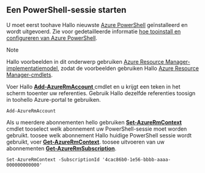 
## <a name="start-your-powershell-session"></a>Een PowerShell-sessie starten
U moet eerst toohave Hallo nieuwste [Azure PowerShell](http://msdn.microsoft.com/library/mt619274.aspx) geïnstalleerd en wordt uitgevoerd. Zie voor gedetailleerde informatie [hoe tooinstall en configureren van Azure PowerShell](/powershell/azureps-cmdlets-docs).

> [!NOTE]
> Hallo voorbeelden in dit onderwerp gebruiken [Azure Resource Manager-implementatiemodel](../articles/azure-resource-manager/resource-group-overview.md), zodat de voorbeelden gebruiken Hallo [Azure Resource Manager-cmdlets](http://msdn.microsoft.com/library/azure/mt125356.aspx). 
> 
> 

Voer Hallo [ **Add-AzureRmAccount** ](http://msdn.microsoft.com/library/mt619267.aspx) cmdlet en u krijgt een teken in het scherm tooenter uw referenties. Gebruik Hallo dezelfde referenties toosign in toohello Azure-portal te gebruiken.

    Add-AzureRmAccount

Als u meerdere abonnementen hello gebruiken [ **Set-AzureRmContext** ](http://msdn.microsoft.com/library/mt619263.aspx) cmdlet tooselect welk abonnement uw PowerShell-sessie moet worden gebruikt. toosee welk abonnement Hallo huidige PowerShell sessie wordt gebruikt, voer [ **Get-AzureRmContext**](http://msdn.microsoft.com/library/mt619265.aspx). toosee uitvoeren van uw abonnementen [ **Get-AzureRmSubscription**](http://msdn.microsoft.com/library/mt619284.aspx).

    Set-AzureRmContext -SubscriptionId '4cac86b0-1e56-bbbb-aaaa-000000000000'

